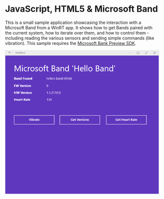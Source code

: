 # JavaScript, HTML5 & Microsoft Band
This is a small sample application showcasing the interaction with a Microsoft Band from a WinRT app. It shows how to get Bands paired with the current system, how to iterate over them, and how to control them - including reading the various sensors and sending simple commands (like vibration). This sample requires the [Microsoft Bank Preview SDK](http://developer.microsoftband.com/).

![Screenshot](.screenshot.png)
